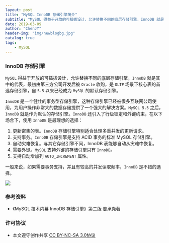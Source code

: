 ```yaml
---
layout: post
title: "MySQL InnoDB 存储引擎简介"
subtitle: "MySQL 得益于开放的可插拔设计，允许替换不同的底层存储引擎，InnoDB 就是其中涌现的代表，自 5.5.8 以来已经成为 MySQL 的默认存储引擎"
date: 2019-03-09
author: "ChenJY"
header-img: "img/newblogbg.jpg"
catalog: true
tags: 
    - MySQL
---
```


### InnoDB 存储引擎

`MySQL` 得益于开放的可插拔设计，允许替换不同的底层存储引擎，`InnoDB` 就是其中的代表，最初由第三方公司开发后被 `Oracle` 收购，是 `OLTP` 场景下核心表的首选存储引擎，自 `5.5` 以来已经成为 `MySQL` 的默认存储引擎。

`InnoDB` 是一个健壮的事务型存储引擎，这种存储引擎已经被很多互联网公司使用，为用户操作非常大的数据存储提供了一个强大的解决方案。`MySQL 5.5` 之后，`InnoDB` 就是作为默认的存储引擎。`InnoDB` 还引入了行级锁定和外键约束，在以下场合下，使用 `InnoDB` 是最理想的选择：

1. 更新密集的表。`InnoDB` 存储引擎特别适合处理多重并发的更新请求。
2. 支持事务。`InnoDB` 存储引擎是支持 ACID 事务的标准 MySQL 存储引擎。
3. 自动灾难恢复。与其它存储引擎不同，InnoDB 表能够自动从灾难中恢复。
4. 需要外键。`MySQL` 支持外键的存储引擎只有 `InnoDB`。
5. 支持自动增加列 `AUTO_INCREMENT` 属性。

一般来说，如果需要事务支持，并且有较高的并发读取频率，`InnoDB` 是不错的选择。

![](http://ww1.sinaimg.cn/large/c3beb895gy1g0wluwtaycj22513wbb29.jpg)

### 参考资料

- 《MySQL 技术内幕 InnoDB 存储引擎》第二版 姜承尧著

### 许可协议

- 本文遵守创作共享 [CC BY-NC-SA 3.0协议](https://creativecommons.org/licenses/by-nc-sa/3.0/cn/)